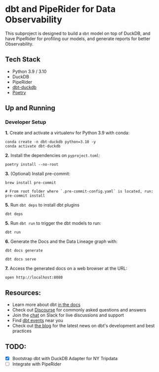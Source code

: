 # dbt and PipeRider for Data Observability

This subproject is designed to build a `dbt` model on top of DuckDB, and have PipeRider for profiling our models, and generate reports for better Observability.


## Tech Stack
- Python 3.9 / 3.10
- DuckDB
- PipeRider
- [dbt-duckdb](https://docs.getdbt.com/reference/warehouse-setups/duckdb-setup)
- [Poetry](https://python-poetry.org/docs/)


## Up and Running

### Developer Setup

**1.** Create and activate a virtualenv for Python 3.9 with conda:
```shell
conda create -n dbt-duckdb python=3.10 -y
conda activate dbt-duckdb
```

**2.** Install the dependencies on `pyproject.toml`:
```shell
poetry install --no-root
```

**3.** (Optional) Install pre-commit:
```shell
brew install pre-commit

# From root folder where `.pre-commit-config.yaml` is located, run:
pre-commit install
```

**5.** Run `dbt deps` to install dbt plugins
```shell
dbt deps
```

**5.** Run `dbt run` to trigger the dbt models to run:
```shell
dbt run
```

**6.** Generate the Docs and the Data Lineage graph with:
```shell
dbt docs generate
```
```shell
dbt docs serve
```

**7.** Access the generated docs on a web browser at the URL:
```shell
open http://localhost:8080
```

## Resources:
- Learn more about dbt [in the docs](https://docs.getdbt.com/docs/introduction)
- Check out [Discourse](https://discourse.getdbt.com/) for commonly asked questions and answers
- Join the [chat](https://community.getdbt.com/) on Slack for live discussions and support
- Find [dbt events](https://events.getdbt.com) near you
- Check out [the blog](https://blog.getdbt.com/) for the latest news on dbt's development and best practices

## TODO:
- [x] Bootstrap dbt with DuckDB Adapter for NY Tripdata
- [ ] Integrate with PipeRider
